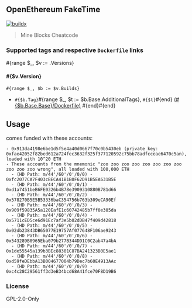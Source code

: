 ## OpenEthereum FakeTime

[![buildx](https://github.com/manifoldfinance/openethereum-instantseal/actions/workflows/buildx.yml/badge.svg)](https://github.com/manifoldfinance/openethereum-instantseal/actions/workflows/buildx.yml)

> Mine Blocks Cheatcode

### Supported tags and respective `Dockerfile` links

#{range $_, $v := .Versions}

#### #{\$v.Version}

`#{range $_, $b := $v.Builds}`

- `#{$b.Tag}`#{range $_, $t := \$b.Base.AdditionalTags}, `#{$t}`#{end} [(#{\$b.Base.Base}/Dockerfile)](https://github.com/solidity-ci/docker-kotlin/blob/master/#{$b.Base.Base}/Dockerfile)
  #{end}#{end}

## Usage 

comes funded with these accounts:

```
- 0x913da4198e6be1d5f5e4a40d0667f70c0b5430eb (private key: 0xfae42052f82bed612a724fec3632f325f377120592c75bb78adfcceae6470c5an), loaded with 10^20 ETH
- These accounts from the mnemonic "zoo zoo zoo zoo zoo zoo zoo zoo zoo zoo zoo wrong", all loaded with 100,000 ETH
  - (HD Path: m/44'/60'/0'/0/0) - 0xfc2077CA7F403cBECA41B1B0F62D91B5EA631B5E
  - (HD Path: m/44'/60'/0'/0/1) - 0xd1a7451beB6FE0326b4B78e3909310880B781d66
  - (HD Path: m/44'/60'/0'/0/2) - 0x578270B5E5B53336baC354756b763b309eCA90Ef
  - (HD Path: m/44'/60'/0'/0/3) - 0x909f59835A5a120EafE1c60742485b7ff0e305da
  - (HD Path: m/44'/60'/0'/0/4) - 0x5711cED5ce6d91Ec7af3e5b02dDB47f409d42818
  - (HD Path: m/44'/60'/0'/0/5) - 0x02db23843DB65077E19757Af077648F106ae9243
  - (HD Path: m/44'/60'/0'/0/6) - 0x543289B0965Eba079b277B344DD1C0C2ab47a4bA
  - (HD Path: m/44'/60'/0'/0/7) - 0x1de55545a139b3BEc88301C87BA241323B0E5ae1
  - (HD Path: m/44'/60'/0'/0/8) - 0xd59feDEbbA13B004677004b79Dec7b60E4913AAc
  - (HD Path: m/44'/60'/0'/0/9) - 0xc4c28C29561ff3d3eB34bcd68A41fce70F8D19B6
```


### License

GPL-2.0-Only

